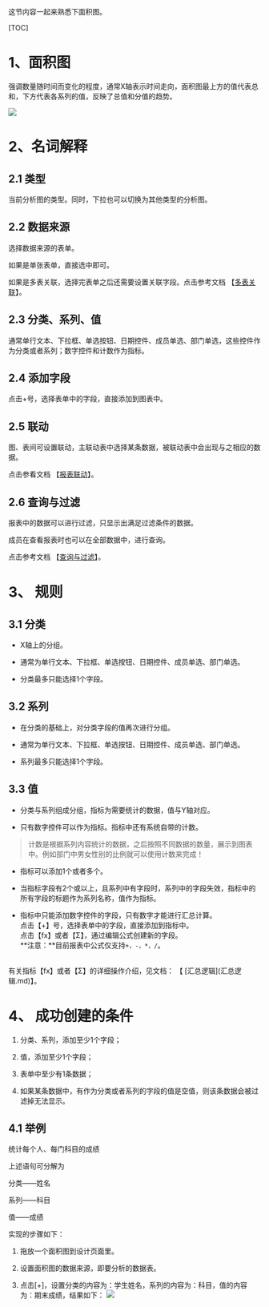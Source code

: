 
这节内容一起来熟悉下面积图。


[TOC]

# 1、面积图
强调数量随时间而变化的程度，通常X轴表示时间走向，面积图最上方的值代表总和，下方代表各系列的值，反映了总值和分值的趋势。

![](http://bbs.baibaoyun.com/data/attachment/forum/201705/23/151713fqyyxi4jassia0ml.png)


# 2、名词解释

## 2.1 类型

当前分析图的类型。同时，下拉也可以切换为其他类型的分析图。

## 2.2 数据来源

选择数据来源的表单。

如果是单张表单，直接选中即可。

如果是多表关联，选择完表单之后还需要设置关联字段。点击参考文档 【[多表关联](多表关联.md)】。

## 2.3 分类、系列、值

通常单行文本、下拉框、单选按钮、日期控件、成员单选、部门单选，这些控件作为分类或者系列；数字控件和计数作为指标。

## 2.4 添加字段

点击+号，选择表单中的字段，直接添加到图表中。


## 2.5 联动

 图、表间可设置联动，主联动表中选择某条数据，被联动表中会出现与之相应的数据。
 
 点击参看文档 【[报表联动](报表联动.md)】。

## 2.6 查询与过滤

报表中的数据可以进行过滤，只显示出满足过滤条件的数据。

成员在查看报表时也可以在全部数据中，进行查询。

点击参考文档 【[查询与过滤](查询与过滤.md)】。

# 3、 规则

## 3.1 分类

* X轴上的分组。

* 通常为单行文本、下拉框、单选按钮、日期控件、成员单选、部门单选。

* 分类最多只能选择1个字段。

## 3.2 系列

* 在分类的基础上，对分类字段的值再次进行分组。

* 通常为单行文本、下拉框、单选按钮、日期控件、成员单选、部门单选。

* 系列最多只能选择1个字段。

## 3.3 值

* 分类与系列组成分组，指标为需要统计的数据，值与Y轴对应。

* 只有数字控件可以作为指标。指标中还有系统自带的计数。
> 计数是根据系列内容统计的数据，之后按照不同数据的数量，展示到图表中。例如部门中男女性别的比例就可以使用计数来完成！

* 指标可以添加1个或者多个。

* 当指标字段有2个或以上，且系列中有字段时，系列中的字段失效，指标中的所有字段的标题作为系列名称，值作为指标。

* 指标中只能添加数字控件的字段，只有数字才能进行汇总计算。<br>
点击【+】号，选择表单中的字段，直接添加到指标中。<br>
点击【fx】或者【Σ】，通过编辑公式创建新的字段。<br>
**注意：**目前报表中公式仅支持`+，-，*，/`。

<br>
有关指标【fx】或者【Σ】的详细操作介绍，见文档： 【 [汇总逻辑](汇总逻辑.md)】。


# 4、 成功创建的条件

1. 分类、系列，添加至少1个字段；

1. 值，添加至少1个字段；

1. 表单中至少有1条数据；

1. 如果某条数据中，有作为分类或者系列的字段的值是空值，则该条数据会被过滤掉无法显示。

## 4.1 举例

统计每个人、每门科目的成绩

上述语句可分解为

分类——姓名

系列——科目

值——成绩

实现的步骤如下：

1. 拖放一个面积图到设计页面里。

2. 设置面积图的数据来源，即要分析的数据表。

3. 点击[+]，设置分类的内容为：学生姓名，系列的内容为：科目，值的内容为：期末成绩，结果如下：
![](http://docfiles.baibaoyun.com/FsLgCuMv8ullbOSTLFQN8FWX-AJB)

